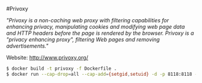 #Privoxy

_"Privoxy is a non-caching web proxy with filtering capabilities for 
enhancing privacy, manipulating cookies and modifying web page data 
and HTTP headers before the page is rendered by the browser. Privoxy 
is a "privacy enhancing proxy", filtering Web pages and removing 
advertisements."_  

Website: http://www.privoxy.org/  

```sh
$ docker build -t privoxy -f Dockerfile .
$ docker run --cap-drop=all --cap-add={setgid,setuid} -d -p 8118:8118 -t privoxy --no-daemon --user privoxy /etc/privoxy/config
```
